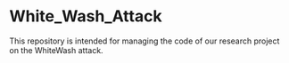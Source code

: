 # White_Wash_Attack
This repository is intended for managing the code of our research project on the WhiteWash attack.
